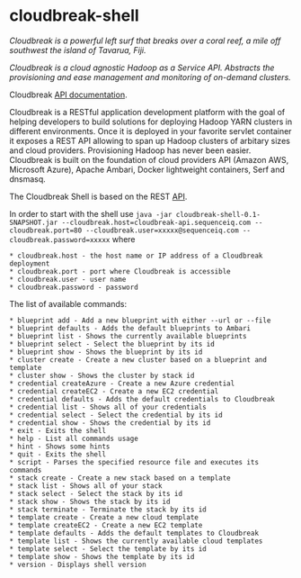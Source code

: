 cloudbreak-shell
================

_Cloudbreak is a powerful left surf that breaks over a coral reef, a mile off southwest the island of Tavarua, Fiji._

_Cloudbreak is a cloud agnostic Hadoop as a Service API. Abstracts the provisioning and ease management and monitoring of on-demand clusters._

Cloudbreak [API documentation](http://docs.cloudbreak.apiary.io/).


Cloudbreak is a RESTful application development platform with the goal of helping developers to build solutions for deploying Hadoop YARN clusters in different environments. Once it is deployed in your favorite servlet container it exposes a REST API allowing to span up Hadoop clusters of arbitary sizes and cloud providers. Provisioning Hadoop has never been easier. Cloudbreak is built on the foundation of cloud providers API (Amazon AWS, Microsoft Azure), Apache Ambari, Docker lightweight containers, Serf and dnsmasq.

The Cloudbreak Shell is based on  the REST [API](http://docs.cloudbreak.apiary.io/).

In order to start with the shell use `java -jar cloudbreak-shell-0.1-SNAPSHOT.jar --cloudbreak.host=cloudbreak-api.sequenceiq.com --cloudbreak.port=80 --cloudbreak.user=xxxxx@sequenceiq.com --cloudbreak.password=xxxxx` where
  
    * cloudbreak.host - the host name or IP address of a Cloudbreak deployment
    * cloudbreak.port - port where Cloudbreak is accessible
    * cloudbreak.user - user name 
    * cloudbreak.password - password 

The list of available commands:

    * blueprint add - Add a new blueprint with either --url or --file
    * blueprint defaults - Adds the default blueprints to Ambari
    * blueprint list - Shows the currently available blueprints
    * blueprint select - Select the blueprint by its id
    * blueprint show - Shows the blueprint by its id
    * cluster create - Create a new cluster based on a blueprint and template
    * cluster show - Shows the cluster by stack id
    * credential createAzure - Create a new Azure credential
    * credential createEC2 - Create a new EC2 credential
    * credential defaults - Adds the default credentials to Cloudbreak
    * credential list - Shows all of your credentials
    * credential select - Select the credential by its id
    * credential show - Shows the credential by its id
    * exit - Exits the shell
    * help - List all commands usage
    * hint - Shows some hints
    * quit - Exits the shell
    * script - Parses the specified resource file and executes its commands
    * stack create - Create a new stack based on a template
    * stack list - Shows all of your stack
    * stack select - Select the stack by its id
    * stack show - Shows the stack by its id
    * stack terminate - Terminate the stack by its id
    * template create - Create a new cloud template
    * template createEC2 - Create a new EC2 template
    * template defaults - Adds the default templates to Cloudbreak
    * template list - Shows the currently available cloud templates
    * template select - Select the template by its id
    * template show - Shows the template by its id
    * version - Displays shell version
